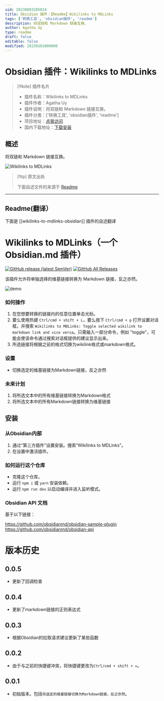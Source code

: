 ```yaml
---
uid: 20230803205024
title: Obsidian 插件：【Readme】Wikilinks to MDLinks
tags: ['转换工具', 'obsidian插件', 'readme']
description: 将双链和 Markdown 链接互换。
author: Agatha Uy
type: readme
draft: false
editable: false
modified: 20230101000000
---
```


# Obsidian 插件：Wikilinks to MDLinks

> [!Note] 插件名片
> - 插件名称：Wikilinks to MDLinks
> - 插件作者：Agatha Uy
> - 插件说明：将双链和 Markdown 链接互换。
> - 插件分类：['转换工具', 'obsidian插件', 'readme']
> - 项目地址：[点我访问](https://github.com/agathauy/wikilinks-to-mdlinks-obsidian)
> - 国内下载地址：[下载安装](https://pkmer.cn/products/plugin/pluginMarket/?wikilinks-to-mdlinks-obsidian)

## 概述

将双链和 Markdown 链接互换。

![Wikilinks to MDLinks](https://cdn.pkmer.cn/covers/wikilinks-to-mdlinks-obsidian.gif!pkmer)

> [!tip] 原文出处
> 
>下面自述文件的来源于 [Readme](https://ghproxy.net/https://raw.githubusercontent.com/agathauy/wikilinks-to-mdlinks-obsidian/master/README.md)
> 

---

## Readme(翻译）

下面是 [[wikilinks-to-mdlinks-obsidian]] 插件的自述翻译


# Wikilinks to MDLinks（一个 Obsidian.md 插件）
[![GitHub release (latest SemVer)](https://img.shields.io/github/v/release/agathauy/wikilinks-to-mdlinks-obsidian)](https://github.com/agathauy/wikilinks-to-mdlinks-obsidian/releases/latest)
[![GitHub All Releases](https://img.shields.io/github/downloads/agathauy/wikilinks-to-mdlinks-obsidian/total)](https://github.com/agathauy/wikilinks-to-mdlinks-obsidian/releases)

该插件允许将单独选择的维基链接转换为 Markdown 链接，反之亦然。

![demo](https://raw.githubusercontent.com/agathauy/wikilinks-to-mdlinks-obsidian/master/demo2.gif)

### 如何操作

1. 在您想要转换的链接内的任意位置单击光标。
2. 要么使用热键 `Ctrl/cmd + shift + L`，要么按下 `Ctrl/cmd + p` 打开设置对话框，并搜索 `Wikilinks to MDLinks: Toggle selected wikilink to markdown link and vice versa`。只需输入一部分命令，例如 "toggle"，可能会使该命令通过搜索对话框提供的建议显示出来。
3. 所选链接将根据之前的格式切换为wikilink格式或markdown格式。

### 设置

- 切换选定的维基链接为Markdown链接，反之亦然

### 未来计划
1. 将所选文本中的所有维基链接转换为Markdown格式
2. 将所选文本中的所有Markdown链接转换为维基链接

## 安装

### 从Obsidian内部
1. 通过“第三方插件”设置安装。搜索“Wikilinks to MDLinks”。
2. 在设置中激活插件。

### 如何运行这个仓库

- 克隆这个仓库。
- 运行 `npm i` 或 `yarn` 安装依赖。
- 运行 `npm run dev` 以启动编译并进入监听模式。

### Obsidian API 文档
基于以下链接：

https://github.com/obsidianmd/obsidian-sample-plugin
https://github.com/obsidianmd/obsidian-api

# 版本历史

## 0.0.5
- 更新了回调检查

## 0.0.4
- 更新了markdown链接的正则表达式

## 0.0.3
- 根据Obsidian的拉取请求建议更新了某些函数

## 0.0.2
- 由于与之前的快捷键冲突，将快捷键更改为`Ctrl/cmd + shift + =`。

## 0.0.1
- 初始版本。包括`将选定的维基链接切换为Markdown链接，反之亦然`。



